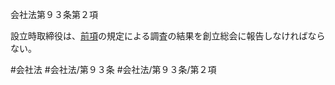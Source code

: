 会社法第９３条第２項

設立時取締役は、[前項](会社法＿＿＿＿第９３条第１項)の規定による調査の結果を創立総会に報告しなければならない。

#会社法
#会社法/第９３条
#会社法/第９３条/第２項
